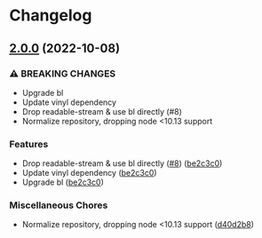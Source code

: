 # Changelog

## [2.0.0](https://www.github.com/gulpjs/vinyl-contents/compare/v1.0.0...v2.0.0) (2022-10-08)


### ⚠ BREAKING CHANGES

* Upgrade bl
* Update vinyl dependency
* Drop readable-stream & use bl directly (#8)
* Normalize repository, dropping node <10.13 support

### Features

* Drop readable-stream & use bl directly ([#8](https://www.github.com/gulpjs/vinyl-contents/issues/8)) ([be2c3c0](https://www.github.com/gulpjs/vinyl-contents/commit/be2c3c0f151c1254e66361e731809373df87e754))
* Update vinyl dependency ([be2c3c0](https://www.github.com/gulpjs/vinyl-contents/commit/be2c3c0f151c1254e66361e731809373df87e754))
* Upgrade bl ([be2c3c0](https://www.github.com/gulpjs/vinyl-contents/commit/be2c3c0f151c1254e66361e731809373df87e754))


### Miscellaneous Chores

* Normalize repository, dropping node <10.13 support ([d40d2b8](https://www.github.com/gulpjs/vinyl-contents/commit/d40d2b81755f53bb8c05189a5d7a6d1cc924cd15))
